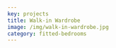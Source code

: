 ```yaml
---
key: projects
title: Walk-in Wardrobe
image: /img/walk-in-wardrobe.jpg
category: fitted-bedrooms
---
```


